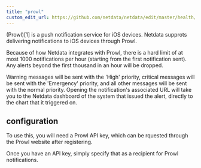 ```yaml
---
title: "prowl"
custom_edit_url: https://github.com/netdata/netdata/edit/master/health/notifications/prowl/README.md
---
```




(Prowl)[1] is a push notification service for iOS devices.  Netdata
supprots delivering notifications to iOS devices through Prowl.

Because of how Netdata integrates with Prowl, there is a hard limit of
at most 1000 notifications per hour (starting from the first notification
sent).  Any alerts beyond the first thousand in an hour will be dropped.

Warning messages will be sent with the 'High' priority, critical messages
will be sent with the 'Emergency' priority, and all other messages will
be sent with the normal priority.  Opening the notification's associated
URL will take you to the Netdata dashboard of the system that issued
the alert, directly to the chart that it triggered on.

## configuration

To use this, you will need a Prowl API key, which can be rquested through
the Prowl website after registering.

Once you have an API key, simply specify that as a recipient for Prowl
notifications.
